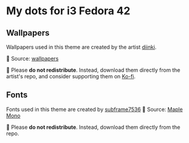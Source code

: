 # My dots for i3 Fedora 42

## Wallpapers

Wallpapers used in this theme are created by the artist [diinki](https://github.com/diinki).

📁 Source: [wallpapers](https://github.com/diinki/wallpapers)

🙏 Please **do not redistribute**. Instead, download them directly from the artist's repo, and consider supporting them on [Ko-fi](https://ko-fi.com/E1E81FQW4S).

## Fonts

Fonts used in this theme are created by [subframe7536](https://github.com/subframe7536)
📁 Source: [Maple Mono](https://github.com/subframe7536/maple-font)

🙏 Please **do not redistribute**. Instead, download them directly from the repo.